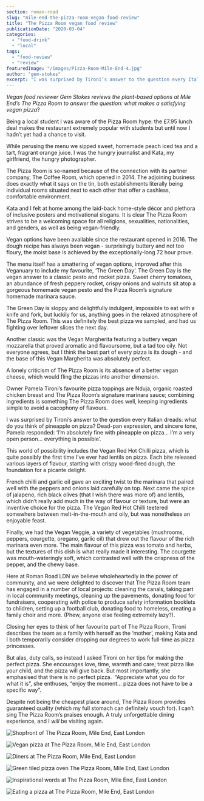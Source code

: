```yaml
---
section: roman-road
slug: "mile-end-the-pizza-room-vegan-food-review"
title: "The Pizza Room vegan food review"
publicationDate: "2020-03-04"
categories: 
  - "food-drink"
  - "local"
tags: 
  - "food-review"
  - "review"
featuredImage: "/images/Pizza-Room-Mile-End-4.jpg"
author: "gem-stokes"
excerpt: "I was surprised by Tironi’s answer to the question every Italian dreads: what do you think of pineapple on pizza? Dead-pan expression, and sincere tone, Pamela responded: ‘I’m absolutely fine with pineapple on pizza… I’m a very open person... everything is possible’."
---
```


_Vegan food reviewer Gem Stokes reviews the plant-based options at Mile End’s The Pizza Room to answer the question: what makes a satisfying vegan pizza_?

Being a local student I was aware of the Pizza Room hype: the £7.95 lunch deal makes the restaurant extremely popular with students but until now I hadn’t yet had a chance to visit. 

While perusing the menu we sipped sweet, homemade peach iced tea and a tart, fragrant orange juice. I was the hungry journalist and Kata, my girlfriend, the hungry photographer. 

The Pizza Room is so-named because of the connection with its partner company, The Coffee Room, which opened in 2014. The adjoining business does exactly what it says on the tin, both establishments literally being individual rooms situated next to each other that offer a cashless, comfortable environment. 

Kata and I felt at home among the laid-back home-style décor and plethora of inclusive posters and motivational slogans. It is clear The Pizza Room strives to be a welcoming space for all religions, sexualities, nationalities, and genders, as well as being vegan-friendly. 

Vegan options have been available since the restaurant opened in 2016. The dough recipe has always been vegan - surprisingly buttery and not too floury, the moist base is achieved by the exceptionally-long 72 hour prove. 

The menu itself has a smattering of vegan options, improved after this Veganuary to include my favourite, ‘The Green Day’. The Green Day is the vegan answer to a classic pesto and rocket pizza. Sweet cherry tomatoes, an abundance of fresh peppery rocket, crispy onions and walnuts sit atop a gorgeous homemade vegan pesto and the Pizza Room’s signature homemade marinara sauce. 

The Green Day is sloppy and delightfully indulgent, impossible to eat with a knife and fork, but luckily for us, anything goes in the relaxed atmosphere of The Pizza Room. This was definitely the best pizza we sampled, and had us fighting over leftover slices the next day.

Another classic was the Vegan Margherita featuring a buttery vegan mozzarella that proved aromatic and flavoursome, but a tad too oily. Not everyone agrees, but I think the best part of every pizza is its dough - and the base of this Vegan Margherita was absolutely perfect.

A lonely criticism of The Pizza Room is its absence of a better vegan cheese, which would fling the pizzas into another dimension. 

Owner Pamela Tironi’s favourite pizza toppings are Nduja, organic roasted chicken breast and The Pizza Room’s signature marinara sauce; combining ingredients is something The Pizza Room does well, keeping ingredients simple to avoid a cacophony of flavours. 

I was surprised by Tironi’s answer to the question every Italian dreads: what do you think of pineapple on pizza? Dead-pan expression, and sincere tone, Pamela responded: ‘I’m absolutely fine with pineapple on pizza… I’m a very open person... everything is possible’. 

This world of possibility includes the Vegan Red Hot Chilli pizza, which is quite possibly the first time I’ve ever had lentils on pizza. Each bite released various layers of flavour, starting with crispy wood-fired dough, the foundation for a picante delight. 

French chilli and garlic oil gave an exciting twist to the marinara that paired well with the peppers and onions laid carefully on top. Next came the spice of jalapeno, rich black olives (that I wish there was more of) and lentils, which didn’t really add much in the way of flavour or texture, but were an inventive choice for the pizza. The Vegan Red Hot Chilli teetered somewhere between melt-in-the-mouth and oily, but was nonetheless an enjoyable feast. 

Finally, we had the Vegan Veggie, a variety of vegetables (mushrooms, peppers, courgette, oregano, garlic oil) that drew out the flavour of the rich marinara even more. The main flavour of this pizza was tomato and herbs, but the textures of this dish is what really made it interesting. The courgette was mouth-wateringly soft, which contrasted well with the crispness of the pepper, and the chewy base. 

Here at Roman Road LDN we believe wholeheartedly in the power of community, and we were delighted to discover that The Pizza Room team has engaged in a number of local projects: cleaning the canals, taking part in local community meetings, cleaning up the pavements, donating food for fundraisers, cooperating with police to produce safety information booklets to children, setting up a football club, donating food to homeless, creating a family choir and more. (Phew, anyone else feeling extremely lazy?).

Closing her eyes to think of her favourite part of The Pizza Room, Tironi describes the team as a family with herself as the ‘mother’, making Kata and I both temporarily consider dropping our degrees to work full-time as pizza princesses. 

But alas, duty calls, so instead I asked Tironi on her tips for making the perfect pizza. She encourages love, time, warmth and care; treat pizza like your child, and the pizza will give back. But most importantly, she emphasised that there is no perfect pizza.  “Appreciate what you do for what it is”, she enthuses, “enjoy the moment… pizza does not have to be a specific way”. 

Despite not being the cheapest place around, The Pizza Room provides guaranteed quality (which my full stomach can definitely vouch for). I can’t sing The Pizza Room’s praises enough. A truly unforgettable dining experience, and I _will_ be visiting again.  

![Shopfront of The Pizza Room, Mile End, East London](/images/Pizza-Room-Mile-End-1-1024x683.jpg)

![Vegan pizza at The Pizza Room, Mile End, East London](/images/Pizza-Room-Mile-End-9-1024x683.jpg)

![Diners at The Pizza Room, Mile End, East London](/images/Pizza-Room-Mile-End-13-1024x683.jpg)

![Green tiled pizza oven The Pizza Room, Mile End, East London](/images/Pizza-Room-Mile-End-12-1024x683.jpg)

![Inspirational words at The Pizza Room, Mile End, East London](/images/Pizza-Room-Mile-End-8-1024x683.jpg)

![Eating a pizza at The Pizza Room, Mile End, East London](/images/Pizza-Room-Mile-End-4-1024x683.jpg)
